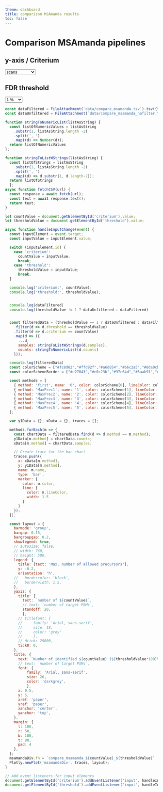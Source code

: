 ```yaml
---
theme: dashboard
title: comparison MSAmanda results
toc: false
---
```


# Comparison MSAmanda pipelines 

<!-- Load and transform the data -->
<script src="https://cdn.plot.ly/plotly-latest.min.js"></script>
<script>
function stringToNumericList(listAsString) {
  return listAsString
    .slice(1, -1)
    .split(', ')
    .map(Number);
}
// Convert a string representation of a list of strings to an actual list of strings
function stringToListWStrings(listAsString) {
  return listAsString
    .slice(1, -1)
    .split(', ')
    .map(d => d.slice(1, -1));
}
</script>

<!-- Cards with big numbers -->
<div class="grid grid-cols-4">
  <div class="card">
    <h2>y-axis <span class="muted">/ Criterium</span></h2>
    <span class="big">
      <select name="yaxis" id="criterium">
        <option value="scans">scans</option>
        <option value="PSMs">PSMs</option>
        <option value="peptides">peptides</option>
        <option value="peptidoforms">peptidoforms</option>        
      </select>
    </span>
  </div>
  <div class="card">
    <h2>FDR threshold</h2>
    <span class="big">      
      <select name="threshold" id="threshold">
        <option value="0.001">0.1 %</option>
        <option value="0.01" selected="selected">1 %</option>
        <option value="0.05">5 %</option>
        <option value="1">none</option>
      </select>
    </span>
  </div>
</div>

<div class="grid grid-cols-2">
  <div id='msamandaDiv' class="card"></div>
</div>

```js
const dataFiltered = FileAttachment(`data/compare_msamanda.tsv`).tsv({typed: true});
const dataUnfiltered = FileAttachment(`data/compare_msamanda_nofilter.tsv`).tsv({typed: true});
```

```js
function stringToNumericList(listAsString) {
  const listOfNumericValues = listAsString
    .substr(1, listAsString.length -2)
    .split(', ')
    .map((d) => Number(d));
  return listOfNumericValues
};

function stringToListWStrings(listAsString) {
  const listOfStrings = listAsString
    .substr(1, listAsString.length -2)
    .split(', ')
    .map((d) => d.substr(1, d.length-2));
  return listOfStrings
  };
async function fetchCSV(url) {
  const response = await fetch(url);
  const text = await response.text();
  return text;
}
```

```js
let countValue = document.getElementById('criterium').value;
let thresholdValue = document.getElementById('threshold').value;

async function handleInputChange(event) {
  const inputElement = event.target;
  const inputValue = inputElement.value;

  switch (inputElement.id) {
    case 'criterium':
      countValue = inputValue;
      break;
    case 'threshold':
      thresholdValue = inputValue;
      break;
  }

  console.log('criterium:', countValue);
  console.log('threshold:', thresholdValue);


  console.log(dataFiltered)
  console.log(thresholdValue != 1 ? dataUnfiltered : dataFiltered)


  const filteredData = (thresholdValue == 1 ? dataUnfiltered : dataFiltered)
    .filter(d => d.threshold == thresholdValue)
    .filter(d => d.criterium == countValue)
    .map(d => ({
      ...d,
      samples: stringToListWStrings(d.samples),
      counts: stringToNumericList(d.counts)
    }));

  console.log(filteredData)
  const colorScheme = ["#fc8d62","#ffd92f","#a6d854","#66c2a5","#8da0cb","#e78ac3"]
  const colorSchemeBorder = ["#e27043","#e0c23b","#97c64d","#5aab91","#798ab1","#d27cb1"]

  const methods = [
    { method: 'first', name: '0', color: colorScheme[0], lineColor: colorSchemeBorder[0], order: 1 },
    { method: 'MaxPrec1', name: '1', color: colorScheme[1], lineColor: colorSchemeBorder[1], order: 2 },
    { method: 'MaxPrec2', name: '2', color: colorScheme[2], lineColor: colorSchemeBorder[2], order: 3 },
    { method: 'MaxPrec3', name: '3', color: colorScheme[3], lineColor: colorSchemeBorder[3], order: 4 },
    { method: 'MaxPrec4', name: '4', color: colorScheme[4], lineColor: colorSchemeBorder[4], order: 5 },
    { method: 'MaxPrec5', name: '5', color: colorScheme[5], lineColor: colorSchemeBorder[5], order: 6 },
  ];

  var y1Data = {}, xData = {}, traces = [];

  methods.forEach(m => {
    const chartData = filteredData.find(d => d.method == m.method);
    y1Data[m.method] = chartData.counts;
    xData[m.method] = chartData.samples;

    // Create trace for the bar chart
    traces.push({
      x: xData[m.method],
      y: y1Data[m.method],
      name: m.name,
      type: 'bar',
      marker: {
        color: m.color,
        line: {
          color: m.lineColor,
          width: 1.5
        }
      }
    });
  });

  const layout = {
    barmode: 'group',
    bargap: 0.15,
    bargroupgap: 0.2,
    showlegend: true,
    // autosize: false,
    // width: 760,
    // height: 500,  
    legend: {
      title: {text: 'Max. number of allowed precursors'},
      y: -0.2,
      orientation: 'h',
    //   bordercolor: 'black',
    //   borderwidth: 1.5,
    },
    yaxis: {
      title: {
        text: `number of ${countValue}`,
        // text: `number of target PSMs`,
        standoff: 20,
        },                      
      // titlefont: {
      //     family: 'Arial, sans-serif',
      //     size: 18,
      //     color: 'grey'
      //     },
      // dtick: 25000,
      tick0: 0,
    },
    title: {
      text: `Number of identified ${countValue} (${thresholdValue*100}% FDR)`,
      // text: `number of target PSMs`,
      font: {
          family: 'Arial, sans-serif',
          size: 20,
          color: 'darkgrey',                
          },
      x: 0.5,
      y: 5,
      xref: 'paper',
      yref: 'paper',
      xanchor: 'center',
      yanchor: 'top',
    },                
    margin: {
      l: 100,
      r: 50,
      b: 100,
      t: 80,
      pad: 4
    },
  };
  msamandaDiv.fn = `compare_msamanda_${countValue}_${thresholdValue}`
  Plotly.newPlot('msamandaDiv', traces, layout);
}

// Add event listeners for input elements
document.getElementById('criterium').addEventListener('input', handleInputChange);
document.getElementById('threshold').addEventListener('input', handleInputChange);
```
